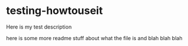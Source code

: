 # testing-howtouseit
Here is my test description


here is some more readme stuff about what the file is and blah blah blah
